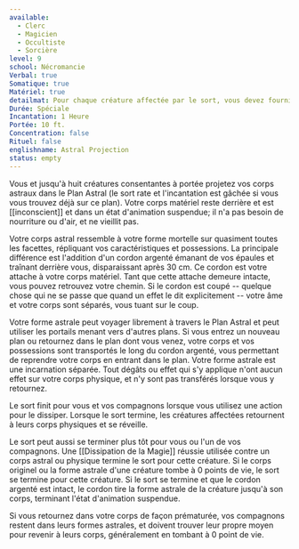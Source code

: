 ```yaml
---
available:
  - Clerc
  - Magicien
  - Occultiste
  - Sorcière
level: 9
school: Nécromancie
Verbal: true
Somatique: true
Matériel: true
detailmat: Pour chaque créature affectée par le sort, vous devez fournir une jacinthe qui vaut au moins 1000 PO et une barre d'argent sculptée d'une valeur d'au moins 100 PO, que le sort consomme.
Durée: Spéciale
Incantation: 1 Heure
Portée: 10 ft.
Concentration: false
Rituel: false
englishname: Astral Projection
status: empty
---
```

Vous et jusqu'à huit créatures consentantes à portée projetez vos corps astraux dans le Plan Astral (le sort rate et l'incantation est gâchée si vous vous trouvez déjà sur ce plan). Votre corps matériel reste derrière et est [[inconscient]] et dans un état d'animation suspendue; il n'a pas besoin de nourriture ou d'air, et ne vieillit pas.

Votre corps astral ressemble à votre forme mortelle sur quasiment toutes les facettes, répliquant vos caractéristiques et possessions. La principale différence est l'addition d'un cordon argenté émanant de vos épaules et traînant derrière vous, disparaissant après 30 cm. Ce cordon est votre attache à votre corps matériel. Tant que cette attache demeure intacte, vous pouvez retrouvez votre chemin. Si le cordon est coupé -- quelque chose qui ne se passe que quand un effet le dit explicitement -- votre âme et votre corps sont séparés, vous tuant sur le coup.

Votre forme astrale peut voyager librement à travers le Plan Astral et peut utiliser les portails menant vers d'autres plans. Si vous entrez un nouveau plan ou retournez dans le plan dont vous venez, votre corps et vos possessions sont transportés le long du cordon argenté, vous permettant de reprendre votre corps en entrant dans le plan. Votre forme astrale est une incarnation séparée. Tout dégâts ou effet qui s'y applique n'ont aucun effet sur votre corps physique, et n'y sont pas transférés lorsque vous y retournez.

Le sort finit pour vous et vos compagnons lorsque vous utilisez une action pour le dissiper. Lorsque le sort termine, les créatures affectées retournent à leurs corps physiques et se réveille.

Le sort peut aussi se terminer plus tôt pour vous ou l'un de vos compagnons. Une [[Dissipation de la Magie]] réussie utilisée contre un corps astral ou physique termine le sort pour cette créature. Si le corps originel ou la forme astrale d'une créature tombe à 0 points de vie, le sort se termine pour cette créature. Si le sort se termine et que le cordon argenté est intact, le cordon tire la forme astrale de la créature jusqu'à son corps, terminant l'état d'animation suspendue.

Si vous retournez dans votre corps de façon prématurée, vos compagnons restent dans leurs formes astrales, et doivent trouver leur propre moyen pour revenir à leurs corps, généralement en tombant à 0 point de vie.